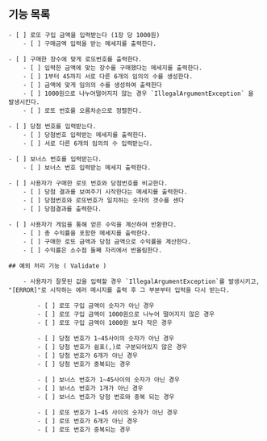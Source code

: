 ## 기능 목록

    - [ ] 로또 구입 금액을 입력받는다 (1장 당 1000원)
        - [ ] 구매금액 입력을 받는 메세지를 출력한다.

    - [ ] 구매한 장수에 맞게 로또번호를 출력한다.
        - [ ] 입력한 금액에 맞는 장수를 구매했다는 메세지를 출력한다.
        - [ ] 1부터 45까지 서로 다른 6개의 임의의 수를 생성한다.
        - [ ] 금액에 맞게 임의의 수를 생성하여 출력한다
        - [ ] 1000원으로 나누어떨어지지 않는 경우 `IllegalArgumentException` 을 발생시킨다.
        - [ ] 로또 번호를 오름차순으로 정렬한다.

    - [ ] 당첨 번호를 입력받는다.
        - [ ] 당첨번호 입력받는 메세지를 출력한다.
        - [ ] 서로 다른 6개의 임의의 수 입력받는다.

    - [ ] 보너스 번호를 입력받는다.
        - [ ] 보너스 번호 입력받는 메세지 출력한다.

    - [ ] 사용자가 구매한 로또 번호와 당첨번호를 비교한다.
        - [ ] 당첨 결과를 보여주기 시작한다는 메세지를 출력한다.
        - [ ] 당첨번호와 로또번호가 일치하는 숫자의 갯수를 센다
        - [ ] 당첨결과를 출력한다.

    - [ ] 사용자가 게임을 통해 얻은 수익을 계산하여 반환한다.
        - [ ] 총 수익률을 포함한 메세지를 출력한다.
        - [ ] 구매한 로또 금액과 당첨 금액으로 수익률을 계산한다.
        - [ ] 수익률은 소수점 둘째 자리에서 반올림한다.

    ## 예외 처리 기능 ( Validate )

        - 사용자가 잘못된 값을 입력할 경우 `IllegalArgumentException`를 발생시키고, "[ERROR]"로 시작하는 에러 메시지를 출력 후 그 부분부터 입력을 다시 받는다.
            
            - [ ] 로또 구입 금액이 숫자가 아닌 경우  
            - [ ] 로또 구입 금액이 1000원으로 나누어 떨어지지 않은 경우
            - [ ] 로또 구입 금액이 1000원 보다 작은 경우
        
            - [ ] 당첨 번호가 1~45사이의 숫자가 아닌 경우
            - [ ] 당첨 번호가 쉼표(,)로 구분되어있지 않은 경우
            - [ ] 당첨 번호가 6개가 아닌 경우
            - [ ] 당첨 번호가 중복되는 경우
        
            - [ ] 보너스 번호가 1~45사이의 숫자가 아닌 경우
            - [ ] 보너스 번호가 1개가 아닌 경우
            - [ ] 보너스 번호가 당첨 번호와 중복 되는 경우
        
            - [ ] 로또 번호가 1~45 사이의 숫자가 아닌 경우
            - [ ] 로또 번호가 6개가 아닌 경우
            - [ ] 로또 번호가 중복되는 경우
